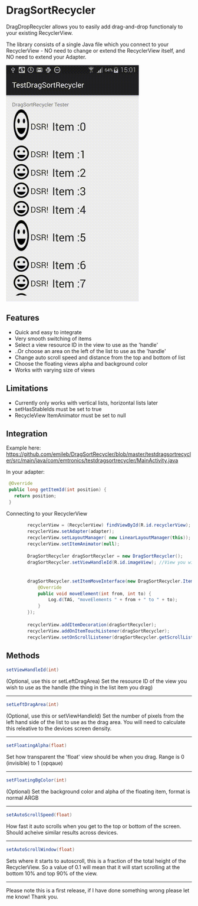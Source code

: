 DragSortRecycler
================

DragDropRecycler allows you to easily add drag-and-drop functionaly to your existing RecyclerView.

The library consists of a single Java file which you connect to your RecyclerView - NO need to change or extend the RecyclerView itself, and NO need to extend your Adapter.

![demo](Screenshots/demo.gif)

## Features
* Quick and easy to integrate
* Very smooth switching of items
* Select a view resource ID in the view to use as the 'handle'
* ..Or choose an area on the left of the list to use as the 'handle'
* Change auto scroll speed and distance from the top and bottom of list
* Choose the floating views alpha and background color
* Works with varying size of views

## Limitations
* Currently only works with vertical lists, horizontal lists later
* setHasStableIds must be set to true
* RecycleView ItemAnimator must be set to null

## Integration
Example here: https://github.com/emileb/DragSortRecycler/blob/master/testdragsortrecycler/src/main/java/com/emtronics/testdragsortrecycler/MainActivity.java


In your adapter:
```java
 @Override
 public long getItemId(int position) {
   return position;
 }
```

Connecting to your RecyclerView
```java
        recyclerView = (RecyclerView) findViewById(R.id.recyclerView);
        recyclerView.setAdapter(adapter);
        recyclerView.setLayoutManager( new LinearLayoutManager(this));
        recyclerView.setItemAnimator(null);
        
        DragSortRecycler dragSortRecycler = new DragSortRecycler();
        dragSortRecycler.setViewHandleId(R.id.imageView); //View you wish to use as the handle
        

        dragSortRecycler.setItemMoveInterface(new DragSortRecycler.ItemMovedInterface() {
            @Override
            public void moveElement(int from, int to) {
                Log.d(TAG, "moveElements " + from + " to " + to);
            }
        });

        recyclerView.addItemDecoration(dragSortRecycler);
        recyclerView.addOnItemTouchListener(dragSortRecycler);
        recyclerView.setOnScrollListener(dragSortRecycler.getScrollListener());
```

## Methods

```java
setViewHandleId(int)
```
(Optional, use this or setLeftDragArea) Set the resource ID of the view you wish to use as the handle (the thing in the list item you drag)
<hr>

```java
setLeftDragArea(int)
```
(Optional, use this or setViewHandleId) Set the number of pixels from the left hand side of the list to use as the drag area. You will need to calculate this releative to the devices screen density.
<hr>

```java
setFloatingAlpha(float)
```
Set how transparent the 'float' view should be when you drag. Range is 0 (invisible) to 1 (opqaue)
<hr>

```java
setFloatingBgColor(int)
```
(Optional) Set the background color and alpha of the floating item, format is normal ARGB
<hr>

```java
setAutoScrollSpeed(float)
```
How fast it auto scrolls when you get to the top or bottom of the screen. Should acheive similar results across devices.
<hr>

```java
setAutoScrollWindow(float)
```
Sets where it starts to autoscroll, this is a fraction of the total height of the RecyclerView. So a value of 0.1 will mean that it will start scrolling at the bottom 10% and top 90% of the view.
<hr>






Please note this is a first release, if I have done something wrong please let me know! Thank you.
